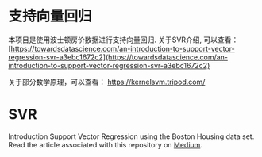 # 支持向量回归
本项目是使用波士顿房价数据进行支持向量回归.
关于SVR介绍, 可以查看：
[https://towardsdatascience.com/an-introduction-to-support-vector-regression-svr-a3ebc1672c2](https://towardsdatascience.com/an-introduction-to-support-vector-regression-svr-a3ebc1672c2)

关于部分数学原理，可以查看：
https://kernelsvm.tripod.com/


# SVR
Introduction Support Vector Regression using the Boston Housing data set.
<br>
Read the article associated with this repository on [Medium](https://towardsdatascience.com/an-introduction-to-support-vector-regression-svr-a3ebc1672c2).
